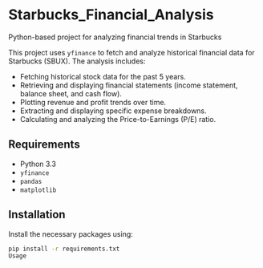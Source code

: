 # Starbucks_Financial_Analysis
Python-based project for analyzing financial trends in Starbucks

This project uses `yfinance` to fetch and analyze historical financial data for Starbucks (SBUX). The analysis includes:

- Fetching historical stock data for the past 5 years.
- Retrieving and displaying financial statements (income statement, balance sheet, and cash flow).
- Plotting revenue and profit trends over time.
- Extracting and displaying specific expense breakdowns.
- Calculating and analyzing the Price-to-Earnings (P/E) ratio.

## Requirements

- Python 3.3
- `yfinance`
- `pandas`
- `matplotlib`

## Installation

Install the necessary packages using:

```bash
pip install -r requirements.txt
Usage
